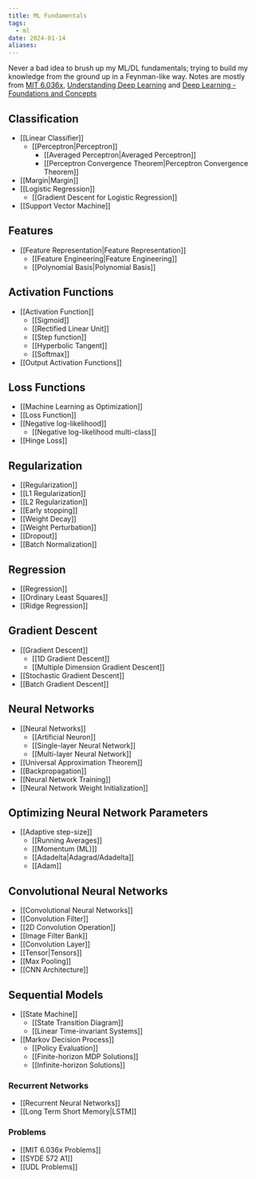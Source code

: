 ```yaml
---
title: ML Fundamentals
tags:
  - ml
date: 2024-01-14
aliases:
---
```

Never a bad idea to brush up my ML/DL fundamentals; trying to build my knowledge from the ground up in a Feynman-like way. Notes are mostly from [MIT 6.036x](https://openlearninglibrary.mit.edu/courses/course-v1:MITx+6.036+1T2019/course/), [Understanding Deep Learning](https://udlbook.github.io/udlbook/) and [Deep Learning - Foundations and Concepts](https://www.bishopbook.com/)
## Classification
- [[Linear Classifier]]
	- [[Perceptron|Perceptron]]
		- [[Averaged Perceptron|Averaged Perceptron]]
		- [[Perceptron Convergence Theorem|Perceptron Convergence Theorem]]
- [[Margin|Margin]]
- [[Logistic Regression]]
	- [[Gradient Descent for Logistic Regression]]
- [[Support Vector Machine]]
## Features
- [[Feature Representation|Feature Representation]]
	- [[Feature Engineering|Feature Engineering]]
	- [[Polynomial Basis|Polynomial Basis]]
## Activation Functions
- [[Activation Function]]
	- [[Sigmoid]]
	- [[Rectified Linear Unit]]
	- [[Step function]]
	- [[Hyperbolic Tangent]]
	- [[Softmax]]
- [[Output Activation Functions]]
## Loss Functions
- [[Machine Learning as Optimization]]
- [[Loss Function]]
- [[Negative log-likelihood]]
	- [[Negative log-likelihood multi-class]]
- [[Hinge Loss]]
## Regularization
- [[Regularization]]
- [[L1 Regularization]]
- [[L2 Regularization]]
- [[Early stopping]]
- [[Weight Decay]]
- [[Weight Perturbation]]
- [[Dropout]]
- [[Batch Normalization]]
## Regression
- [[Regression]]
- [[Ordinary Least Squares]]
- [[Ridge Regression]]
## Gradient Descent
- [[Gradient Descent]]
	- [[1D Gradient Descent]]
	- [[Multiple Dimension Gradient Descent]]
- [[Stochastic Gradient Descent]]
- [[Batch Gradient Descent]]
## Neural Networks
- [[Neural Networks]]
	- [[Artificial Neuron]]
	- [[Single-layer Neural Network]]
	- [[Multi-layer Neural Network]]
- [[Universal Approximation Theorem]]
- [[Backpropagation]] 
- [[Neural Network Training]]
- [[Neural Network Weight Initialization]]
## Optimizing Neural Network Parameters
- [[Adaptive step-size]]
	- [[Running Averages]]
	- [[Momentum (ML)]]
	- [[Adadelta|Adagrad/Adadelta]]
	- [[Adam]]
## Convolutional Neural Networks
- [[Convolutional Neural Networks]]
- [[Convolution Filter]]
- [[2D Convolution Operation]]
- [[Image Filter Bank]]
- [[Convolution Layer]]
- [[Tensor|Tensors]]
- [[Max Pooling]]
- [[CNN Architecture]]
## Sequential Models
- [[State Machine]]
	- [[State Transition Diagram]]
	- [[Linear Time-invariant Systems]]
- [[Markov Decision Process]]
	- [[Policy Evaluation]]
	- [[Finite-horizon MDP Solutions]]
	- [[Infinite-horizon Solutions]]


### Recurrent Networks
- [[Recurrent Neural Networks]]
- [[Long Term Short Memory|LSTM]]
### Problems
- [[MIT 6.036x Problems]]
- [[SYDE 572 A1]]
- [[UDL Problems]]
